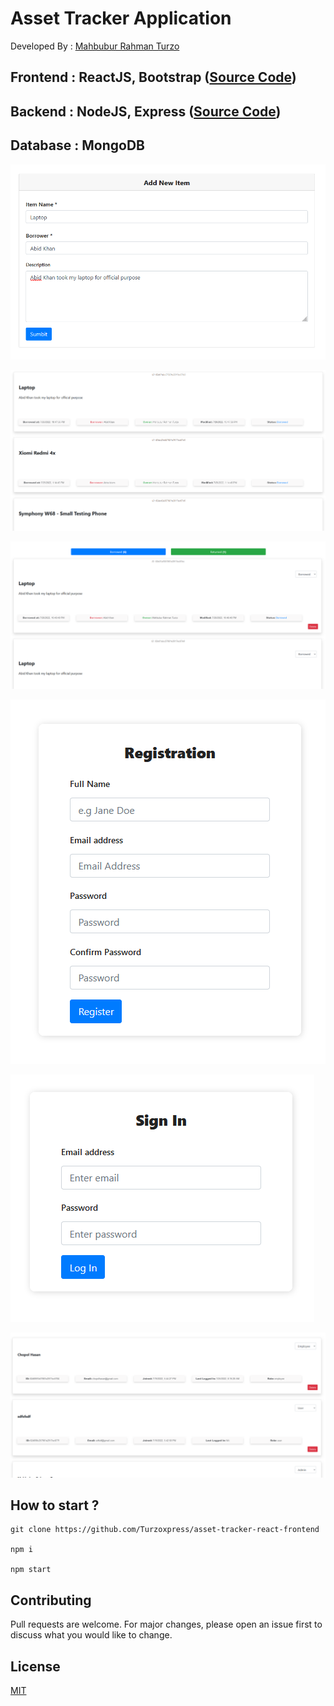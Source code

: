 # Asset Tracker Application

Developed By : [Mahbubur Rahman Turzo](https://github.com/Turzoxpress)

## Frontend : **ReactJS, Bootstrap** ([Source Code](https://github.com/Turzoxpress/asset-tracker-react-frontend))

## Backend : **NodeJS, Express** ([Source Code](https://github.com/Turzoxpress/asset-tracker-node-backend))

## Database : **MongoDB**

![Screenshot](screenshots/a1.PNG)

![Screenshot](screenshots/a2.PNG)

![Screenshot](screenshots/a2_5.PNG)

![Screenshot](screenshots/a3.PNG)

![Screenshot](screenshots/a4.PNG)

![Screenshot](screenshots/a5.PNG)

## How to start ?

```
git clone https://github.com/Turzoxpress/asset-tracker-react-frontend

npm i

npm start
```

## Contributing

Pull requests are welcome. For major changes, please open an issue first to discuss what you would like to change.

## License

[MIT](https://choosealicense.com/licenses/mit/)
